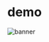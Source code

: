 # demo
![banner](http://pic.zha-node.com/uploads/medium/01487762358f6994dc88acdd71299ef7.png "esp-ahz")